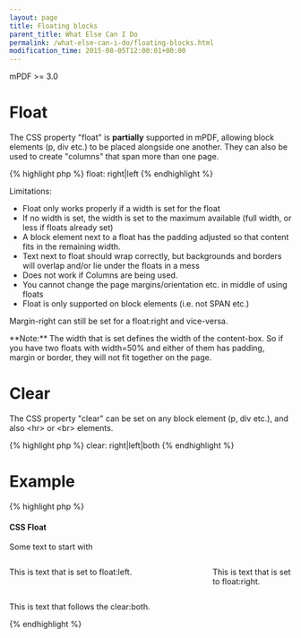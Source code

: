 ```yaml
---
layout: page
title: Floating blocks
parent_title: What Else Can I Do
permalink: /what-else-can-i-do/floating-blocks.html
modification_time: 2015-08-05T12:00:01+00:00
---
```


mPDF >= 3.0

# Float

The CSS property "float" is **partially** supported in mPDF, allowing block elements (p, div etc.) to be placed alongside one another. They can also be used to create "columns" that span more than one page.

{% highlight php %}
float: right|left
{% endhighlight %}

Limitations:

<ul>
<li>Float only works properly if a width is set for the float</li>
<li>If no width is set, the width is set to the maximum available (full width, or less if floats already set)</li>
<li>A block element next to a float has the padding adjusted so that content fits in the remaining width.</li>
<li>Text next to float should wrap correctly, but backgrounds and borders will overlap and/or lie under the floats in a mess</li>
<li>Does not work if Columns are being used.</li>
<li>You cannot change the page margins/orientation etc. in middle of using floats</li>
<li>Float is only supported on block elements (i.e. not SPAN etc.)</li>
</ul>

Margin-right can still be set for a float:right and vice-versa.

<div class="alert alert-info" role="alert">**Note:** The width that is set defines the width of the content-box. So if you have two floats with width=50% and either of them has padding, margin or border, they will not fit together on the page.</div>

# Clear

The CSS property "clear" can be set on any block element (p, div etc.), and also &lt;hr&gt; or &lt;br&gt; elements.

{% highlight php %}
clear: right|left|both
{% endhighlight %}

# Example

{% highlight php %}
<h4>CSS Float</h4>

<div>

Some text to start with

<div style="float: right; width: 28%;">

This is text that is set to float:right.

</div>

<div style="float: left; width: 54%;">

This is text that is set to float:left.

</div>

<div style="clear: both; margin: 0pt; padding: 0pt; "></div>

This is text that follows the clear:both.

</div>
{% endhighlight %}

